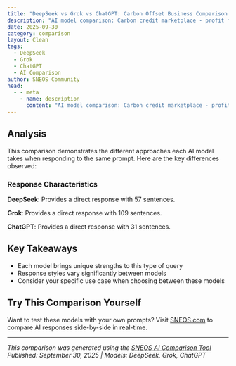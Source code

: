 ```yaml
---
title: "DeepSeek vs Grok vs ChatGPT: Carbon Offset Business Comparison 2025"
description: "AI model comparison: Carbon credit marketplace - profit from climate solutions..."
date: 2025-09-30
category: comparison
layout: Clean
tags:
  - DeepSeek
  - Grok
  - ChatGPT
  - AI Comparison
author: SNEOS Community
head:
  - - meta
    - name: description
      content: "AI model comparison: Carbon credit marketplace - profit from climate solutions..."
---
```


<ChatComparison
  title="DeepSeek vs Grok vs ChatGPT: Carbon Offset Business Comparison 2025"
  prompt="Carbon credit marketplace - profit from climate solutions"
  :responses='{
    "DeepSeek": "Of course. This is a powerful and concise value proposition. Let\u0027s break down what \u0022Carbon Credit Marketplace - Profit from Climate Solutions\u0022 means, how it works, and why it\u0027s such an attractive business and investment concept.\n\n### The Core Idea in a Nutshell\n\nThis phrase sells a dual benefit:\n1.  **For the Planet:** You are supporting verified projects that reduce or remove greenhouse gases (climate solutions).\n2.  **For the Participant:** You can make money (profit) by buying, selling, or investing in the credits these projects generate.\n\nIt transforms climate action from a pure cost or charitable act into a strategic financial opportunity.\n\n---\n\n### How It Works: The Basic Mechanism\n\nA carbon credit marketplace is a platform that connects buyers and sellers of carbon credits. One carbon credit typically represents one metric ton of carbon dioxide (or its equivalent in other greenhouse gases) that has been prevented from entering the atmosphere or removed from it.\n\nHere\u0027s the flow:\n\n**1. The \u0022Climate Solutions\u0022 (Supply Side):**\n*   **Project Developers** implement activities like:\n    *   **Renewable Energy:** Building wind farms or solar parks.\n    *   **Forestry:** Reforestation and avoided deforestation (REDD\u002B).\n    *   **Community Projects:** Distributing clean cookstoves or water purifiers.\n    *   **Carbon Capture:** Using technology to capture CO2 from the air.\n*   These projects are validated and verified by independent third-party standards (like Verra, Gold Standard, or the ACR).\n*   Upon verification, they are issued **carbon credits** which they can then sell on the marketplace.\n\n**2. The \u0022Profit\u0022 (Demand \u0026 Trading Side):**\n*   **Compliance Buyers:** Companies or governments legally required to offset their emissions under cap-and-trade systems (e.g., the EU Emissions Trading Scheme).\n*   **Voluntary Buyers:** Companies and individuals who want to offset their carbon footprint voluntarily to meet ESG (Environmental, Social, Governance) goals or corporate net-zero targets.\n*   **Traders \u0026 Investors:** Participants who buy credits not to retire them, but to hold and sell later at a higher price, speculating on the market.\n\n**3. The \u0022Marketplace\u0022 (The Platform):**\n*   This is the digital infrastructure that brings supply and demand together.\n*   It provides transparency, facilitates transactions, ensures secure payment, and often retires credits (meaning they are taken out of circulation permanently once used) to prevent double-counting.\n\n---\n\n### Where Does the \u0022Profit\u0022 Come From?\n\nThe profit motive exists for different players in the ecosystem:\n\n| Participant | How They Profit |\n| :--- | :--- |\n| **Project Developer** | Sells the carbon credits it generates. This creates a vital revenue stream, making the climate project financially viable. |\n| **Marketplace Operator** | Earns fees from every transaction (a percentage of the sale price or a fixed listing fee). |\n| **Trader/Investor** | Buys credits at a low price and sells them later at a higher price, capitalizing on market trends and increasing demand. |\n| **Corporation (Buyer)** | \u0022Profits\u0022 indirectly by: \u003Cbr\u003E \u2022 Avoiding penalties in compliance markets.\u003Cbr\u003E \u2022 Enhancing brand reputation and customer loyalty.\u003Cbr\u003E \u2022 Attracting ESG-focused investors. |\n\n### Key Market Drivers Making This Idea So Compelling\n\n1.  **The Net-Zero Movement:** Thousands of major corporations have pledged to reach net-zero emissions by 2050. Carbon credits are a crucial tool to achieve this, creating massive, long-term demand.\n2.  **Regulatory Pressure:** Governments worldwide are implementing stricter climate policies and carbon pricing mechanisms, expanding compliance markets.\n3.  **Investor \u0026 Consumer Demand:** People are increasingly favoring brands and investments that demonstrate genuine environmental responsibility.\n4.  **Technological Innovation:** Blockchain and satellite monitoring (e.g., for forest projects) are increasing transparency and trust in the market.\n\n---\n\n### Challenges and Considerations\n\n*   **Quality and Integrity:** The biggest risk is the trade of low-quality credits that don\u0027t represent a real, permanent, and additional reduction. A reputable marketplace must have rigorous vetting.\n*   **Market Fragmentation:** The market is still young, with varying standards and prices, which can create complexity.\n*   **\u0022Greenwashing\u0022 Accusations:** Companies must use carbon credits as part of a broader decarbonization strategy, not as a substitute for reducing their own emissions.\n*   **Price Volatility:** Like any traded commodity, prices can fluctuate based on supply, demand, and regulatory changes.\n\n### Real-World Examples\n\n*   **Xpansiv (CBL):** The largest spot exchange for energy and environmental commodities, including carbon credits.\n*   **AirCarbon Exchange (ACX):** A global exchange that uses blockchain technology.\n*   **Pachama:** A marketplace that uses AI and satellite data to vet and monitor forest carbon projects.\n*   **South Pole:** A project developer and solutions provider that also facilitates carbon credit transactions.\n\n### Conclusion\n\n\u0022Carbon Credit Marketplace - Profit from Climate Solutions\u0022 perfectly captures a transformative shift in the global economy. It aligns financial incentives with environmental outcomes, creating a powerful engine for funding the transition to a low-carbon future. For entrepreneurs, investors, and corporations, it represents a frontier of opportunity where doing good and doing well are no longer mutually exclusive.",
    "Grok": "A carbon credit marketplace is a platform or system where carbon credits\u2014representing a reduction or removal of greenhouse gas emissions\u2014are bought and sold. These marketplaces play a critical role in incentivizing climate solutions by creating a financial mechanism for companies, governments, and individuals to offset their carbon footprints while supporting projects that reduce emissions or capture carbon. Here\u0027s a breakdown of how they work, their role in climate solutions, and how they can generate profit:\n\n---\n\n### **What Are Carbon Credits?**\n- A carbon credit is a tradable certificate or permit representing a specific amount of carbon dioxide (CO\u2082) or equivalent greenhouse gas (GHG) emissions that have been reduced, avoided, or sequestered.\n- One carbon credit typically equals 1 metric ton of CO\u2082 equivalent (tCO\u2082e).\n- Credits are generated through projects like renewable energy (wind, solar), reforestation, afforestation, energy efficiency, or methane capture from landfills.\n- Organizations or individuals purchase these credits to offset their emissions, essentially compensating for their environmental impact.\n\n---\n\n### **How Does a Carbon Credit Marketplace Work?**\n1. **Project Development**:\n   - Organizations or developers implement projects that reduce or capture GHG emissions (e.g., planting trees or building solar farms).\n   - These projects are verified and certified by third-party standards (e.g., Verified Carbon Standard, Gold Standard, or UN Clean Development Mechanism) to ensure real, measurable emission reductions.\n\n2. **Issuance of Credits**:\n   - Once verified, the project is issued carbon credits proportional to the emissions reduced or sequestered.\n   - Credits are registered in a system or registry to prevent double-counting.\n\n3. **Trading in the Marketplace**:\n   - Carbon credits are listed on marketplaces where buyers (e.g., corporations, governments, or individuals) can purchase them.\n   - Marketplaces can be **voluntary** (for companies or individuals offsetting emissions voluntarily) or **compliance-based** (for entities meeting regulatory requirements under cap-and-trade systems like the EU Emissions Trading System).\n\n4. **Offsetting Emissions**:\n   - Buyers use credits to offset their carbon footprint, either as part of corporate sustainability goals or to comply with legal mandates.\n   - Once used, credits are \u0022retired\u0022 (removed from circulation) to ensure they are not resold or double-counted.\n\n---\n\n### **Types of Carbon Credit Marketplaces**\n1. **Compliance Markets**:\n   - Operate under government-regulated cap-and-trade systems.\n   - Examples include the European Union Emissions Trading System (EU ETS) and California\u2019s Cap-and-Trade Program.\n   - Participation is mandatory for certain industries (e.g., energy, manufacturing) to meet emission caps.\n\n2. **Voluntary Markets**:\n   - Driven by organizations or individuals who wish to offset emissions voluntarily for ethical or branding reasons.\n   - Examples include platforms like Gold Standard Marketplace, Verra, and ClimateTrade.\n   - Growing due to corporate net-zero pledges and consumer demand for sustainability.\n\n3. **Hybrid Platforms**:\n   - Some marketplaces cater to both compliance and voluntary buyers, offering a range of credits from different projects.\n\n---\n\n### **Profiting from a Carbon Credit Marketplace**\nThere are several ways to generate profit through carbon credit marketplaces, depending on your role in the ecosystem:\n\n#### 1. **As a Project Developer**\n   - Develop and implement carbon reduction or removal projects (e.g., reforestation, renewable energy).\n   - Earn revenue by selling the generated carbon credits on marketplaces.\n   - Profit margins depend on project costs, certification expenses, and market prices for credits (which vary based on demand and project type).\n\n#### 2. **As a Marketplace Operator**\n   - Build and manage a platform where carbon credits are listed and traded.\n   - Earn revenue through transaction fees, listing fees, or subscription models for users.\n   - Profitability depends on trading volume and the ability to attract buyers and sellers.\n\n#### 3. **As a Broker or Trader**\n   - Act as an intermediary between project developers and buyers.\n   - Buy credits at a lower price and sell at a higher price, profiting from the margin.\n   - Requires understanding market trends and price fluctuations (carbon credit prices can range from $5 to over $100 per tCO\u2082e depending on the market and project quality).\n\n#### 4. **As an Investor**\n   - Invest in carbon credit projects or funds that aggregate credits from multiple projects.\n   - Profit from capital gains as credit prices rise with increasing demand (driven by global net-zero goals and tighter regulations).\n\n#### 5. **As a Corporate Buyer (Indirect Profit)**\n   - Purchase credits to meet sustainability goals, improve brand image, and attract eco-conscious customers or investors.\n   - While not a direct profit, this can enhance long-term business value through better public perception and compliance with emerging regulations.\n\n---\n\n### **Benefits of Carbon Credit Marketplaces for Climate Solutions**\n- **Financial Incentives**: They provide funding for projects that reduce emissions or capture carbon, accelerating the transition to a low-carbon economy.\n- **Scalability**: Marketplaces enable global participation, connecting project developers in one region with buyers in another.\n- **Innovation**: They encourage the development of new technologies and methods for emission reduction (e.g., direct air capture, sustainable agriculture).\n- **Transparency**: Many marketplaces use blockchain or digital registries to ensure traceability and prevent fraud.\n\n---\n\n### **Challenges and Risks**\n1. **Quality and Integrity**:\n   - Not all credits represent real, additional, or permanent emission reductions. Issues like \u0022double-counting\u0022 or overstated impact can undermine credibility.\n   - Solution: Work with reputable certification bodies and prioritize high-quality credits.\n\n2. **Price Volatility**:\n   - Carbon credit prices fluctuate based on supply, demand, policy changes, and market sentiment, creating financial risks for traders and developers.\n   - Solution: Diversify investments and stay updated on regulatory trends.\n\n3. **Regulatory Uncertainty**:\n   - Policies on carbon credits vary by country and can change, affecting market dynamics.\n   - Solution: Advocate for clear, consistent policies and engage with compliance markets for stability.\n\n4. **Greenwashing Concerns**:\n   - Some companies use offsets as a substitute for direct emission reductions, leading to criticism.\n   - Solution: Emphasize transparency and encourage buyers to prioritize internal reductions alongside offsetting.\n\n---\n\n### **Future Outlook and Opportunities**\n- **Growing Demand**: With global commitments to net-zero by 2050 (e.g., Paris Agreement goals), demand for carbon credits is expected to soar. The voluntary carbon market alone is projected to grow from $2 billion in 2021 to over $50 billion by 2030 (according to some estimates).\n- **Technological Innovation**: Blockchain and digital platforms are enhancing transparency and efficiency in trading, lowering barriers to entry.\n- **Policy Support**: Governments are increasingly integrating carbon markets into climate strategies, such as Article 6 of the Paris Agreement, which establishes rules for international carbon trading.\n- **Emerging Sectors**: New types of projects, like blue carbon (ocean-based carbon sequestration) and soil carbon farming, are creating new revenue streams.\n\n---\n\n### **How to Get Started**\n1. **Research the Market**:\n   - Understand the difference between voluntary and compliance markets.\n   - Study key standards (e.g., Verra, Gold Standard) and pricing trends (e.g., through reports from Ecosystem Marketplace).\n\n2. **Identify Your Role**:\n   - Decide whether you want to develop projects, trade credits, operate a marketplace, or invest.\n\n3. **Partner with Experts**:\n   - Collaborate with certification bodies, legal advisors, and sustainability consultants to ensure compliance and credibility.\n\n4. **Leverage Technology**:\n   - Use digital platforms for trading and tracking credits.\n   - Explore blockchain solutions for transparency (e.g., platforms like AirCarbon Exchange).\n\n5. **Focus on Impact**:\n   - Prioritize high-quality projects with co-benefits (e.g., biodiversity, community development) to attract premium buyers.\n\n---\n\n### **Conclusion**\nA carbon credit marketplace offers a powerful opportunity to profit from climate solutions by monetizing emission reductions and supporting sustainable projects. Whether you\u0027re a project developer, trader, investor, or platform operator, success depends on understanding market dynamics, ensuring credit integrity, and aligning with global climate goals. As the world races toward net-zero, carbon markets are poised to become a cornerstone of the green economy, blending profitability with purpose. If you\u0027re considering entering this space, start small, prioritize transparency, and stay informed about evolving regulations and technologies. Would you like deeper insights into a specific aspect, such as setting up a project or analyzing market trends?",
    "ChatGPT": "A **Carbon Credit Marketplace** is a platform where carbon credits are bought and sold, enabling businesses and individuals to offset their greenhouse gas emissions by investing in climate-friendly projects. These projects reduce or remove carbon dioxide and other greenhouse gases from the atmosphere, helping to combat climate change.\n\n### What are Carbon Credits?\n- **Carbon credits** represent a permit allowing the holder to emit one metric ton of carbon dioxide (CO2) or the equivalent amount of another greenhouse gas.\n- They are typically generated by projects that reduce emissions, like reforestation, renewable energy, or methane capture.\n\n### How a Carbon Credit Marketplace Works\n1. **Certification**: Projects that reduce emissions are verified and certified by recognized standards (e.g., Gold Standard, Verra).\n2. **Issuance**: Certified projects receive carbon credits reflecting their emission reductions.\n3. **Listing**: These credits are listed on the marketplace for sale.\n4. **Purchase**: Buyers (corporations, governments, individuals) purchase credits to offset their own emissions.\n5. **Retirement**: Once credits are purchased for offsetting, they are retired to ensure they are only counted once.\n\n### Profit Opportunities in a Carbon Credit Marketplace\n- **Project Developers**: Generate revenue by creating and selling certified carbon credits.\n- **Investors**: Invest in carbon offset projects or credits anticipating price appreciation.\n- **Marketplace Operators**: Earn transaction fees by facilitating trades.\n- **Corporations**: Offset emissions cost-effectively while improving ESG (Environmental, Social, and Governance) profiles.\n- **Innovators**: Develop new technologies for verified carbon reduction or removal.\n\n### Benefits\n- Drives investment into sustainable projects.\n- Provides financial incentives for reducing emissions.\n- Helps companies meet regulatory or voluntary climate goals.\n- Encourages transparency and accountability in carbon offsetting.\n\n### Examples of Carbon Credit Marketplaces\n- **ClimateTrade**\n- **AirCarbon Exchange**\n- **Xpansiv**\n- **Verra Registry**\n\n### Getting Started\n- Identify or develop projects eligible for carbon credits.\n- Partner with certification bodies.\n- List credits on reputable marketplaces.\n- Market credits to corporations targeting net-zero goals.\n\n---\n\nIf you want, I can help you with more detailed steps on setting up a carbon credit marketplace, or strategies for profiting from carbon trading!"
  }'
  published-date="16:20"
/>

## Analysis

This comparison demonstrates the different approaches each AI model takes when responding to the same prompt. Here are the key differences observed:

### Response Characteristics

**DeepSeek**: Provides a direct response with 57 sentences. 

**Grok**: Provides a direct response with 109 sentences. 

**ChatGPT**: Provides a direct response with 31 sentences. 

## Key Takeaways

- Each model brings unique strengths to this type of query
- Response styles vary significantly between models
- Consider your specific use case when choosing between these models

## Try This Comparison Yourself

Want to test these models with your own prompts? Visit [SNEOS.com](https://sneos.com) to compare AI responses side-by-side in real-time.

---

*This comparison was generated using the [SNEOS AI Comparison Tool](https://sneos.com)*
*Published: September 30, 2025 | Models: DeepSeek, Grok, ChatGPT*
